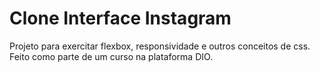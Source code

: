 # Clone Interface Instagram

Projeto para exercitar flexbox, responsividade e outros conceitos de css. Feito como parte de um curso na plataforma DIO.


<img source="./img/screenshot.png">
